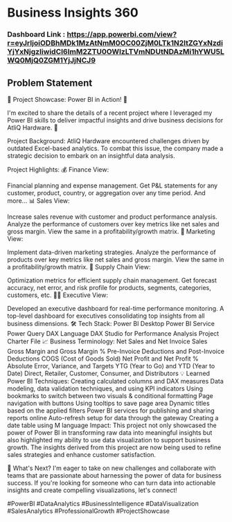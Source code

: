 

# Business Insights 360

### Dashboard Link : https://app.powerbi.com/view?r=eyJrIjoiODBhMDk1MzAtNmM0OC00ZjM0LTk1N2ItZGYxNzdiYjYxNjgzIiwidCI6ImM2ZTU0OWIzLTVmNDUtNDAzMi1hYWU5LWQ0MjQ0ZGM1YjJjNCJ9

## Problem Statement
🌟 Project Showcase: Power BI in Action! 🌟

I'm excited to share the details of a recent project where I leveraged my Power BI skills to deliver impactful insights and drive business decisions for AtliQ Hardware. 🎉

Project Background:
AtliQ Hardware encountered challenges driven by outdated Excel-based analytics. To combat this issue, the company made a strategic decision to embark on an insightful data analysis.

Project Highlights:
💰 Finance View:

Financial planning and expense management.
Get P&L statements for any customer, product, country, or aggregation over any time period.
And more...
📊 Sales View:

Increase sales revenue with customer and product performance analysis.
Analyze the performance of customers over key metrics like net sales and gross margin.
View the same in a profitability/growth matrix.
📢 Marketing View:

Implement data-driven marketing strategies.
Analyze the performance of products over key metrics like net sales and gross margin.
View the same in a profitability/growth matrix.
🚚 Supply Chain View:

Optimization metrics for efficient supply chain management.
Get forecast accuracy, net error, and risk profile for products, segments, categories, customers, etc.
👨‍💼 Executive View:

Developed an executive dashboard for real-time performance monitoring.
A top-level dashboard for executives consolidating top insights from all business dimensions.
🛠️ Tech Stack:
Power BI Desktop
Power BI Service
Power Query
DAX Language
DAX Studio for Performance Analysis
Project Charter File
📈 Business Terminology:
Net Sales and Net Invoice Sales
Gross Margin and Gross Margin %
Pre-Invoice Deductions and Post-Invoice Deductions
COGS (Cost of Goods Sold)
Net Profit and Net Profit %
Absolute Error, Variance, and Targets
YTG (Year to Go) and YTD (Year to Date)
Direct, Retailer, Customer, Consumer, and Distributors
💡 Learned Power BI Techniques:
Creating calculated columns and DAX measures
Data modeling, data validation techniques, and using KPI indicators
Using bookmarks to switch between two visuals & conditional formatting
Page navigation with buttons
Using tooltips to save page area
Dynamic titles based on the applied filters
Power BI services for publishing and sharing reports online
Auto-refresh setup for data through the gateway
Creating a date table using M language
Impact:
This project not only showcased the power of Power BI in transforming raw data into meaningful insights but also highlighted my ability to use data visualization to support business growth. The insights derived from this project are now being used to refine sales strategies and enhance customer satisfaction.

🚀 What's Next?
I'm eager to take on new challenges and collaborate with teams that are passionate about harnessing the power of data for business success. If you're looking for someone who can turn data into actionable insights and create compelling visualizations, let's connect!

#PowerBI #DataAnalytics #BusinessIntelligence #DataVisualization #SalesAnalytics #ProfessionalGrowth #ProjectShowcase


